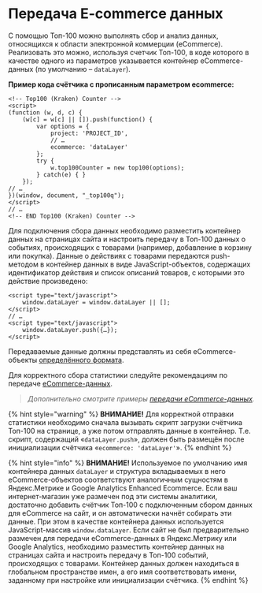 # Передача E-commerce данных

С помощью Топ-100 можно выполнять сбор и анализ данных, относящихся к области электронной коммерции (eCommerce). Реализовать это можно, используя счетчик Топ-100, в коде которого в качестве одного из параметров указывается контейнер eCommerce-данных (по умолчанию – `dataLayer`).

**Пример кода счётчика с прописанным параметром ecommerce:**

```
<!-- Top100 (Kraken) Counter -->
<script>
(function (w, d, c) {
    (w[c] = w[c] || []).push(function() {
        var options = {
            project: 'PROJECT_ID',
            // …
            ecommerce: 'dataLayer'
        };
        try {
            w.top100Counter = new top100(options);
        } catch(e) { }
    });
// …
})(window, document, "_top100q");
</script>
// …
<!-- END Top100 (Kraken) Counter -->
```

Для подключения сбора данных необходимо разместить контейнер данных на страницах сайта и настроить передачу в Топ-100 данных о событиях, происходящих с товарами (например, добавление в корзину или покупка). Данные о действиях с товарами передаются push-методом в контейнер данных в виде JavaScript-объектов, содержащих идентификатор действия и список описаний товаров, с которыми это действие произведено:

```
<script type="text/javascript">
    window.dataLayer = window.dataLayer || [];
</script>
// …
<script type="text/javascript">
    window.dataLayer.push({…});
</script>
```

Передаваемые данные должны представлять из себя eCommerce-объекты [определённого формата](https://top-100-writer.gitbook.io/dokumentaciya-top-100-po-novoi-modeli-progress/nastroika-sbora-i-otpravki-dannykh/veb-schyotchik/peredacha-e-commerce-dannykh/format-ecommerce-dannykh).

Для корректного сбора статистики следуйте рекомендациям по передаче [eCommerce-данных](https://top-100-writer.gitbook.io/dokumentaciya-top-100-po-novoi-modeli-progress/nastroika-sbora-i-otpravki-dannykh/veb-schyotchik/peredacha-e-commerce-dannykh/rekomendacii-po-peredache-ecommerce-dannykh).

> _Дополнительно смотрите примеры_ [_передачи eCommerce-данных_](https://top-100-writer.gitbook.io/dokumentaciya-top-100-po-novoi-modeli-progress/nastroika-sbora-i-otpravki-dannykh/veb-schyotchik/peredacha-e-commerce-dannykh/primery-peredachi-ecommerce-dannykh)_._

{% hint style="warning" %}
**ВНИМАНИЕ!** Для корректной отправки статистики необходимо сначала вызывать скрипт загрузки счётчика Топ-100 на странице, а уже потом отправлять данные в контейнер. Т.е. скрипт, содержащий «`dataLayer.push`», должен быть размещён после инициализации счётчика «`ecommerce: 'dataLayer'`».
{% endhint %}

{% hint style="info" %}
**ВНИМАНИЕ!** Используемое по умолчанию имя контейнера данных `dataLayer` и структура вкладываемых в него eCommerce-объектов соответствуют аналогичным сущностям в Яндекс.Метрике и Google Analytics Enhanced Ecommerce. Если ваш интернет-магазин уже размечен под эти системы аналитики, достаточно добавить счётчик Топ-100 с подключенным сбором данных для eCommerce на сайт, и он автоматически начнёт собирать эти данные. При этом в качестве контейнера данных используется JavaScript-массив `window.dataLayer`. Если сайт не был предварительно размечен для передачи eCommerce-данных в Яндекс.Метрику или Google Analytics, необходимо разместить контейнер данных на страницах сайта и настроить передачу в Топ-100 событий, происходящих с товарами. Контейнер данных должен находиться в глобальном пространстве имен, а его имя соответствовать имени, заданному при настройке или инициализации счётчика.
{% endhint %}

